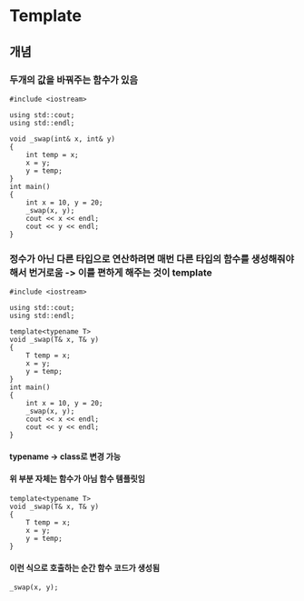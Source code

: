 # Template
##  개념
### 두개의 값을 바꿔주는 함수가 있음
```
#include <iostream>

using std::cout;
using std::endl;

void _swap(int& x, int& y)
{
	int temp = x;
	x = y;
	y = temp;
}
int main() 
{
	int x = 10, y = 20;
	_swap(x, y);
	cout << x << endl;
	cout << y << endl;
}

```
### 정수가 아닌 다른 타입으로 연산하려면 매번 다른 타입의 함수를 생성해줘야 해서 번거로움 -> 이를 편하게 해주는 것이 template
```
#include <iostream>

using std::cout;
using std::endl;

template<typename T>
void _swap(T& x, T& y)
{
	T temp = x;
	x = y;
	y = temp;
}
int main() 
{
	int x = 10, y = 20;
	_swap(x, y);
	cout << x << endl;
	cout << y << endl;
}
```
#### typename -> class로 변경 가능

#### 위 부분 자체는 함수가 아님 함수 템플릿임
```
template<typename T>
void _swap(T& x, T& y)
{
	T temp = x;
	x = y;
	y = temp;
}
```

#### 이런 식으로 호출하는 순간 함수 코드가 생성됨
```
_swap(x, y);
```


